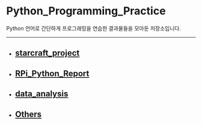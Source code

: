 # Python_Programming_Practice

Python 언어로 간단하게 프로그래밍을 연습한 결과물들을 모아둔 저장소입니다.

---

- ## [starcraft_project](https://github.com/2sjin/Python_Programming_Practice/tree/main/starcraft_project)
- ## [RPi_Python_Report](https://github.com/2sjin/Python_Programming_Practice/tree/main/RPi_Python_Report)
- ## [data_analysis](https://github.com/2sjin/Python_Programming_Practice/tree/main/Others)
- ## [Others](https://github.com/2sjin/Python_Programming_Practice/tree/main/Others)
